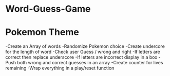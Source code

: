 # Word-Guess-Game
# Pokemon Theme
-Create an Array of words 
-Randomize Pokemon choice
-Create undercore for the length of word
-Check user Guess / wrong and right
-If letters are correct then replace underscore
-If letters are incorrect display in a box
-Push both wrong and correct guesses in an array
-Create counter for lives remaining
-Wrap everything in a play/reset function
